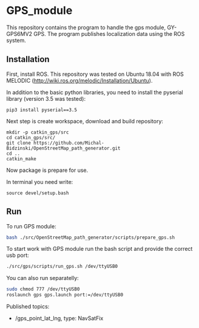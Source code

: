 # GPS_module

This repository contains the program to handle the gps module, GY-GPS6MV2 GPS. The program publishes localization data using the ROS system.

## Installation
First, install ROS. This repository was tested on Ubuntu 18.04 with ROS MELODIC (http://wiki.ros.org/melodic/Installation/Ubuntu).

In addition to the basic python libraries, you need to install the pyserial library (version 3.5 was tested):
```
pip3 install pyserial==3.5
```

Next step is create workspace, download and build repository:
```
mkdir -p catkin_gps/src
cd catkin_gps/src/
git clone https://github.com/Michal-Bidzinski/OpenStreetMap_path_generator.git
cd ..
catkin_make
```
Now package is prepare for use.

In terminal you need write:
```
source devel/setup.bash
```
## Run

To run GPS module:
```bash
bash ./src/OpenStreetMap_path_generator/scripts/prepare_gps.sh 
```

To start work with GPS module run the bash script and provide the correct usb port:

```bash
./src/gps/scripts/run_gps.sh /dev/ttyUSB0
```

You can also run separatelly:
```bash
sudo chmod 777 /dev/ttyUSB0
roslaunch gps gps.launch port:=/dev/ttyUSB0
```

Published topics:
 - /gps_point_lat_lng, type: NavSatFix

